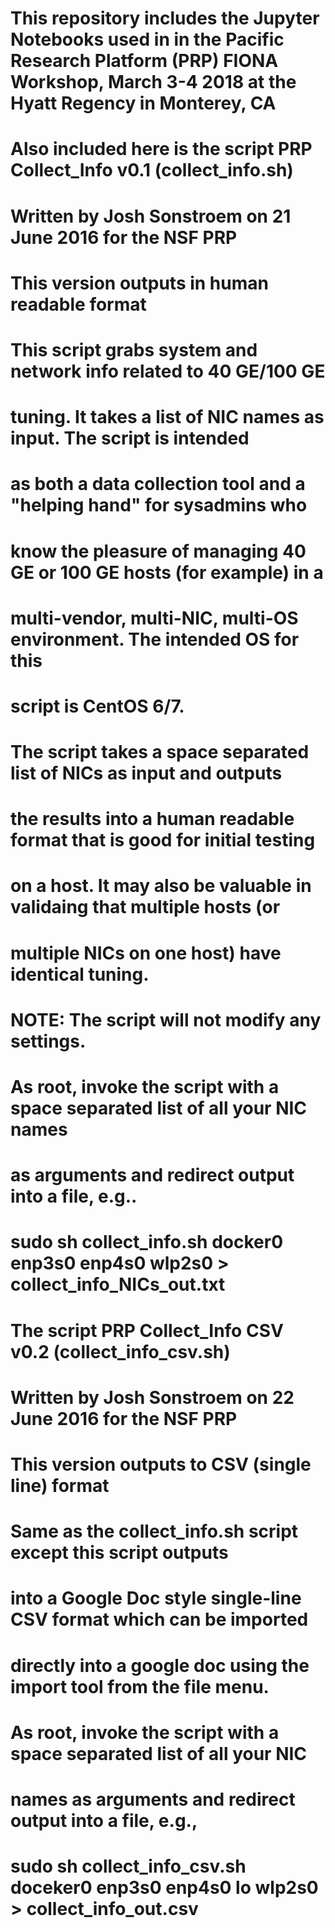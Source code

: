 # This repository includes the Jupyter Notebooks used in in the Pacific Research Platform (PRP) FIONA Workshop, March 3-4 2018 at the Hyatt Regency in Monterey, CA

# Also included here is the script PRP Collect_Info v0.1 (collect_info.sh)

# Written by Josh Sonstroem on 21 June 2016 for the NSF PRP
# This version outputs in human readable format

# This script grabs system and network info related to 40 GE/100 GE
# tuning. It takes a list of NIC names as input. The script is intended
# as both a data collection tool and a "helping hand" for sysadmins who
# know the pleasure of managing 40 GE or 100 GE hosts (for example) in a
# multi-vendor, multi-NIC, multi-OS environment. The intended OS for this
# script is CentOS 6/7.

# The script takes a space separated list of NICs as input and outputs
# the results into a human readable format that is good for initial testing
# on a host. It may also be valuable in validaing that multiple hosts (or 
# multiple NICs on one host) have identical tuning.

# NOTE: The script will not modify any settings.

# As root, invoke the script with a space separated list of all your NIC names
# as arguments and redirect output into a file, e.g..

# sudo sh collect_info.sh docker0 enp3s0 enp4s0 wlp2s0 > collect_info_NICs_out.txt

# The script PRP Collect_Info CSV v0.2 (collect_info_csv.sh)
# Written by Josh Sonstroem on 22 June 2016 for the NSF PRP
# This version outputs to CSV (single line) format

# Same as the collect_info.sh script except this script outputs
# into a Google Doc style single-line CSV format which can be imported
# directly into a google doc using the import tool from the file menu.

# As root, invoke the script with a space separated list of all your NIC
# names as arguments and redirect output into a file, e.g., 

# sudo sh collect_info_csv.sh doceker0 enp3s0 enp4s0 lo wlp2s0 > collect_info_out.csv

